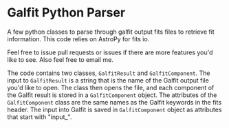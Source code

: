 # Galfit Python Parser
A few python classes to parse through galfit output fits files to retrieve fit information. This code relies on AstroPy for fits io.

Feel free to issue pull requests or issues if there are more features you'd like to see. Also feel free to email me.

The code contains two classes, `GalfitResult` and `GalfitComponent`. The input to `GalfitResult` is a string that is the name of the Galfit output file you'd like to open. The class then opens the file, and each component of the Galfit result is stored in a `GalfitComponent` object. The attributes of the `GalfitComponent` class are the same names as the Galfit keywords in the fits header. The input into Galfit is saved in `GalfitComponent` object as attributes that start with "input_".

